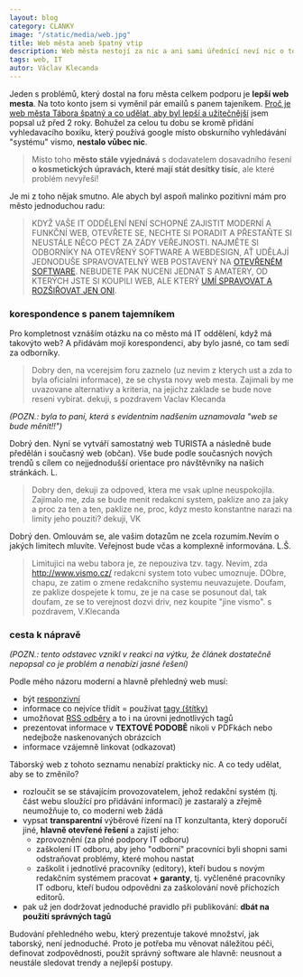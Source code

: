 ```yaml
---
layout: blog
category: CLANKY
image: "/static/media/web.jpg"
title: Web města aneb špatný vtip
description: Web města nestojí za nic a ani sami úřednící neví nic o tom, jak to změnit
tags: web, IT
autor: Václav Klecanda
---
```


Jeden s problémů, který dostal na foru města celkem podporu je __lepší web mesta__.
Na toto konto jsem si vyměnil pár emailů s panem tajeníkem.
[Proč je web města Tábora špatný a co udělat, aby byl lepší a užitečnější](http://www.taborjinak.cz/index.php/v-mediich/23-clanky/219-proc-je-web-mesta-tabora-spatny) jsem popsal už před 2 roky.
Bohužel za celou tu dobu se kromě přidání vyhledavacího boxíku, který používá google místo obskurního vyhledávání "systému" vismo, __nestalo vůbec nic__.

> Místo toho __město stále vyjednává__ s dodavatelem dosavadního řesení __o kosmetických úpravách, které mají stát desítky tisíc__, ale které problém nevyřeší!

Je mi z toho nějak smutno. Ale abych byl aspoň malinko pozitivní mám pro město jednoduchou radu:

> KDYŽ VAŠE IT ODDĚLENÍ NENÍ SCHOPNÉ ZAJISTIT MODERNÍ A FUNKČNÍ WEB,
OTEVŘETE SE, NECHTE SI PORADIT A PŘESTAŇTE SI NEUSTÁLE NĚCO PÉCT ZA ZÁDY VEŘEJNOSTI.
NAJMĚTE SI ODBORNÍKY NA OTEVŘENÝ SOFTWARE A WEBDESIGN,
AŤ UDĚLAJÍ JEDNODUŠE SPRAVOVATELNÝ WEB POSTAVENÝ NA [OTEVŘENÉM SOFTWARE](https://cs.wikipedia.org/wiki/Otev%C5%99en%C3%BD_software).
NEBUDETE PAK NUCENI JEDNAT S AMATERY, OD KTERÝCH JSTE SI KOUPILI WEB,
ALE KTERÝ [UMÍ SPRAVOVAT A ROZŠIŘOVAT JEN ONI](https://cs.wikipedia.org/wiki/Propriet%C3%A1rn%C3%AD_uzam%C4%8Den%C3%AD).

### korespondence s panem tajemníkem

Pro kompletnost vznáším otázku na co město má IT oddělení, když má takovýto web?
A přidávám mojí korespondenci, aby bylo jasné, co tam sedí za odborníky.

> Dobry den,
na vcerejsim foru zaznelo (uz nevim z kterych ust a zda to byla
oficialni informace), ze se chysta novy web mesta.
Zajimali by me uvazovane alternativy a kriteria, na jejichz zaklade se
bude nove reseni vybirat.
dekuji, s pozdravem Vaclav Klecanda

*(POZN.: byla to paní, která s evidentním nadšením uznamovala "web se bude měnit!!")*

Dobrý den.
Nyní se vytváří samostatný web TURISTA a následně bude předělán i
současný web (občan). Vše bude podle současných nových trendů s cílem
co nejjednodušší orientace pro návštěvníky na našich stránkách.
L.

> Dobry den,
dekuji za odpoved, ktera me vsak uplne neuspokojila. Zajimalo me, zda
se bude menit redakcni system, paklize ano za jaky a proc za ten a
ten, paklize ne, proc, kdyz mesto konstantne narazi na limity jeho
pouziti?
dekuji, VK

Dobrý den.
Omlouvám se, ale vašim dotazům ne zcela rozumím.Nevím o jakých
limitech mluvíte. Veřejnost bude včas a komplexně informována.
L.Š.

> Limitujici na webu tabora je, ze nepouziva tzv. tagy. Nevim, zda
http://www.vismo.cz/ redakcni system toto vubec umoznuje.
DObre, chapu, ze zatim o zmene redakcniho systemu neuvazujete. Doufam,
ze paklize dospejete k tomu, ze je na case se posunout dal, tak
doufam, ze se to verejnost dozvi driv, nez koupite "jine vismo".
s pozdravem, V.Klecanda

### cesta k nápravě

*(POZN.:
tento odstavec vznikl v reakci na výtku,
že článek dostatečně nepopsal co je problém a nenabízí jasné řešení)*

Podle mého názoru moderní a hlavně přehledný web musí:

- být [responzivní](https://cs.wikipedia.org/wiki/Responzivn%C3%AD_web_design)
- informace co nejvíce třídít = používat [tagy (štítky)](http://www.adaptic.cz/znalosti/slovnicek/tag/)
- umožňovat [RSS odběry](https://cs.wikipedia.org/wiki/RSS) a to i na úrovni jednotlivých tagů
- prezentovat informace v __TEXTOVÉ PODOBĚ__ nikoli v PDFkách nebo nedejbože naskenovaných obrázcích
- informace vzájemně linkovat (odkazovat)

Táborský web z tohoto seznamu nenabízí prakticky nic.
A co tedy udělat, aby se to změnilo?

- rozloučit se se stávajícím provozovatelem, jehož redakční systém
(tj. část webu sloužící pro přidávání informací) je zastaralý
a zřejmě neumožňuje to, co moderní web žádá
- vypsat __transparentní__ výběrové řízení na IT konzultanta,
který doporučí jiné, __hlavně otevřené řešení__ a zajistí jeho:
  - zprovoznění (za plné podpory IT odboru)
  - zaškolení IT odboru, aby jeho "odborní" pracovníci byli shopni sami odstraňovat problémy, které mohou nastat
  - zaškolit i jednotlivé pracovníky (editory), kteří budou s novým redakčním systémem pracovat __+ garanty__, tj. vyčleněné pracovníky IT odboru, kteří budou odpovědni za zaškolování nově příchozích editorů.
- pak už jen dodržovat jednoduché pravidlo při publikování: __dbát na použití správných tagů__

Budování přehledného webu, který prezentuje takové množství, jak taborský, není jednoduché.
Proto je potřeba mu věnovat náležitou péči, definovat zodpovědnosti, použít správný software ale hlavně: neusnout a neustále sledovat trendy a nejlepší postupy.
